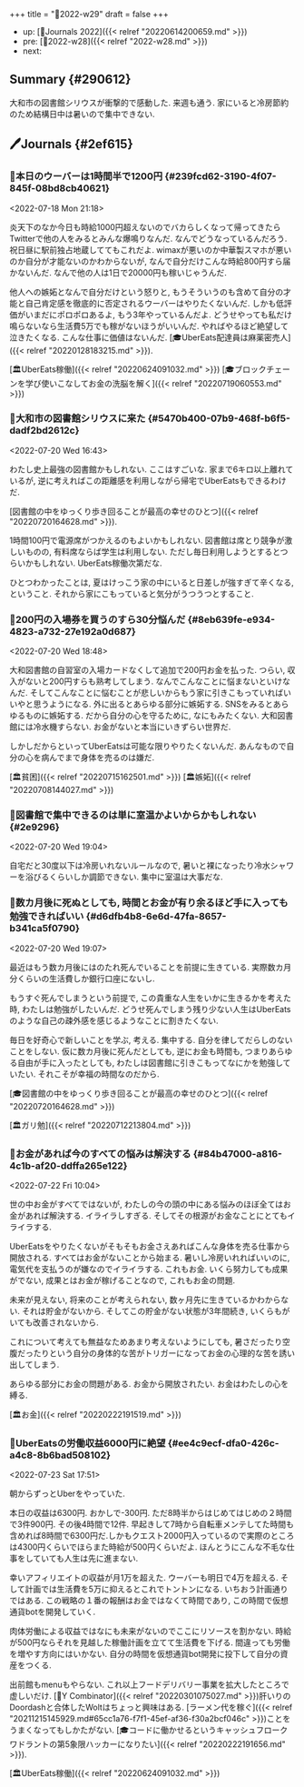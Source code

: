 +++
title = "📓2022-w29"
draft = false
+++

-   up: [📅Journals 2022]({{< relref "20220614200659.md" >}})
-   pre: [📓2022-w28]({{< relref "2022-w28.md" >}})
-   next:


## Summary {#290612}

大和市の図書館シリウスが衝撃的で感動した. 来週も通う. 家にいると冷房節約のため結構日中は暑いので集中できない.


## 🖊Journals {#2ef615}


### 💭本日のウーバーは1時間半で1200円 {#239fcd62-3190-4f07-845f-08bd8cb40621}

<span class="timestamp-wrapper"><span class="timestamp">&lt;2022-07-18 Mon 21:18&gt;</span></span>

炎天下のなか今日も時給1000円超えないのでバカらしくなって帰ってきたらTwitterで他の人をみるとみんな爆鳴りなんだ. なんでどうなっているんだろう. 祝日昼に駅前独占地蔵しててもこれだよ. wimaxが悪いのか中華製スマホが悪いのか自分が才能ないのかわからないが, なんで自分だけこんな時給800円すら届かないんだ. なんで他の人は1日で20000円も稼いじゃうんだ.

他人への嫉妬となんで自分だけという怒りと, もうそういうのも含めて自分の才能と自己肯定感を徹底的に否定されるウーバーはやりたくないんだ. しかも低評価がいまだにポロポロあるよ, もう3年やっているんだよ. どうせやっても私だけ鳴らないなら生活費5万でも稼がないほうがいいんだ. やればやるほど絶望して泣きたくなる. こんな仕事に価値はないんだ. [🎓UberEats配達員は麻薬密売人]({{< relref "20220128183215.md" >}}).

[🏛UberEats稼働]({{< relref "20220624091032.md" >}}) [🎓ブロックチェーンを学び使いこなしてお金の洗脳を解く]({{< relref "20220719060553.md" >}})


### 💭大和市の図書館シリウスに来た {#5470b400-07b9-468f-b6f5-dadf2bd2612c}

<span class="timestamp-wrapper"><span class="timestamp">&lt;2022-07-20 Wed 16:43&gt;</span></span>

わたし史上最強の図書館かもしれない. ここはすごいな. 家まで6キロ以上離れているが, 逆に考えればこの距離感を利用しながら帰宅でUberEatsもできるわけだ.

[図書館の中をゆっくり歩き回ることが最高の幸せのひとつ]({{< relref "20220720164628.md" >}}).

1時間100円で電源席がつかえるのもよいかもしれない. 図書館は席とり競争が激しいものの, 有料席ならば学生は利用しない. ただし毎日利用しようとするとつらいかもしれない. UberEats稼働次第だな.

ひとつわかったことは, 夏はけっこう家の中にいると日差しが強すぎて辛くなる, ということ. それから家にこもっていると気分がうつうつとすること.


### 💭200円の入場券を買うのすら30分悩んだ {#8eb639fe-e934-4823-a732-27e192a0d687}

<span class="timestamp-wrapper"><span class="timestamp">&lt;2022-07-20 Wed 18:48&gt;</span></span>

大和図書館の自習室の入場カードなくして追加で200円お金を払った. つらい, 収入がないと200円すらも熟考してしまう. なんでこんなことに悩まないといけなんだ. そしてこんなことに悩むことが悲しいからもう家に引きこもっていればいいやと思うようになる. 外に出るとあらゆる部分に嫉妬する. SNSをみるとあらゆるものに嫉妬する. だから自分の心を守るために, なにもみたくない. 大和図書館には冷水機すらない. お金がないと本当にいきずらい世界だ.

しかしだからといってUberEatsは可能な限りやりたくないんだ. あんなもので自分の心を病んでまで身体を売るのは嫌だ.

[🏛貧困]({{< relref "20220715162501.md" >}}) [🏛嫉妬]({{< relref "20220708144027.md" >}})


### 💭図書館で集中できるのは単に室温かよいからかもしれない {#2e9296}

<span class="timestamp-wrapper"><span class="timestamp">&lt;2022-07-20 Wed 19:04&gt;</span></span>

自宅だと30度以下は冷房いれないルールなので, 暑いと裸になったり冷水シャワーを浴びるくらいしか調節できない. 集中に室温は大事だな.


### 💭数カ月後に死ぬとしても, 時間とお金が有り余るほど手に入っても勉強できればいい {#d6dfb4b8-6e6d-47fa-8657-b341ca5f0790}

<span class="timestamp-wrapper"><span class="timestamp">&lt;2022-07-20 Wed 19:07&gt;</span></span>

最近はもう数カ月後にはのたれ死んでいることを前提に生きている. 実際数カ月分くらいの生活費しか銀行口座にないし.

もうすぐ死んでしまうという前提で, この貴重な人生をいかに生きるかを考えた時, わたしは勉強がしたいんだ. どうせ死んでしまう残り少ない人生はUberEatsのような自己の疎外感を感じるようなことに割きたくない.

毎日を好奇心で新しいことを学ぶ, 考える. 集中する. 自分を律してだらしのないことをしない. 仮に数カ月後に死んだとしても, 逆にお金も時間も, つまりあらゆる自由が手に入ったとしても, わたしは図書館に引きこもってなにかを勉強していたい. それこそが幸福の時間なのだから.

[🎓図書館の中をゆっくり歩き回ることが最高の幸せのひとつ]({{< relref "20220720164628.md" >}})

[🏛ガリ勉]({{< relref "20220712213804.md" >}})


### 💭お金があれば今のすべての悩みは解決する {#84b47000-a816-4c1b-af20-ddffa265e122}

<span class="timestamp-wrapper"><span class="timestamp">&lt;2022-07-22 Fri 10:04&gt;</span></span>

世の中お金がすべてではないが, わたしの今の頭の中にある悩みのほぼ全てはお金があれば解決する. イライラしすぎる. そしてその根源がお金なことにとてもイライラする.

UberEatsをやりたくないがそもそもお金さえあればこんな身体を売る仕事から開放される. すべてはお金がないことから始まる. 暑いし冷房いれればいいのに, 電気代を支払うのが嫌なのでイライラする. これもお金. いくら努力しても成果がでない, 成果とはお金が稼げることなので, これもお金の問題.

未来が見えない, 将来のことが考えられない, 数ヶ月先に生きているかわからない. それは貯金がないから. そしてこの貯金がない状態が3年間続き, いくらもがいても改善されないから.

これについて考えても無益なためあまり考えないようにしても, 暑さだったり空腹だったりという自分の身体的な苦がトリガーになってお金の心理的な苦を誘い出してしまう.

あらゆる部分にお金の問題がある. お金から開放されたい. お金はわたしの心を縛る.

[🏛お金]({{< relref "20220222191519.md" >}})


### 💭UberEatsの労働収益6000円に絶望 {#ee4c9ecf-dfa0-426c-a4c8-8b6bad508102}

<span class="timestamp-wrapper"><span class="timestamp">&lt;2022-07-23 Sat 17:51&gt;</span></span>

朝からずっとUberをやっていた.

本日の収益は6300円. おかしで-300円. ただ8時半からはじめてはじめの２時間で3件900円. その後4時間で12件. 早起きして7時から自転車メンテしてた時間も含めれば8時間で6300円だ.しかもクエスト2000円入っているので実際のところは4300円くらいでほらまた時給が500円くらいだよ. ほんとうにこんな不毛な仕事をしていても人生は先に進まない.

幸いアフィリエイトの収益が月1万を超えた. ウーバーも明日で4万を超える. そして計画では生活費を5万に抑えるとこれでトントンになる. いちおう計画通りではある. この戦略の１番の報酬はお金ではなくて時間であり, この時間で仮想通貨botを開発していく.

肉体労働による収益ではなにも未来がないのでここにリソースを割かない. 時給が500円ならそれを見越した稼働計画を立てて生活費を下げる. 間違っても労働を増やす方向にはいかない. 自分の時間を仮想通貨bot開発に投下して自分の資産をつくる.

出前館もmenuもやらない. これ以上フードデリバリー事業を拡大したところで虚しいだけ. [📝Y Combinator]({{< relref "20220301075027.md" >}})肝いりのDoordashと合体したWoltはちょっと興味はある. [ラーメン代を稼ぐ]({{< relref "20211215145929.md#65cc1a76-f7f1-45ef-af36-f30a2bcf046c" >}})ことをうまくなってもしかたがない. [🎓コードに働かせるというキャッシュフロークワドラントの第5象限ハッカーになりたい]({{< relref "20220222191656.md" >}}).

[🏛UberEats稼働]({{< relref "20220624091032.md" >}})
